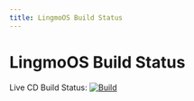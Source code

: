 ```yaml
---
title: LingmoOS Build Status
---
```


# LingmoOS Build Status

Live CD Build Status: [![Build](https://github.com/LingmoOS/lingmo-system-build/actions/workflows/build.yml/badge.svg)](https://github.com/LingmoOS/lingmo-system-build/actions/workflows/build.yml)

